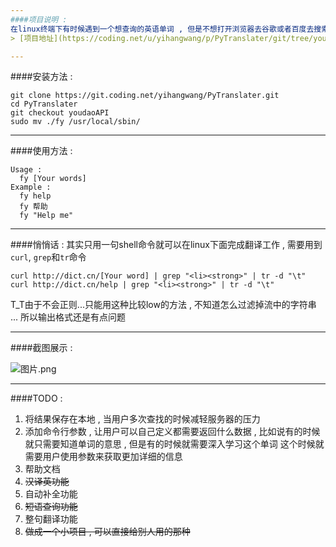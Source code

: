 ```yaml
---
####项目说明 : 
在linux终端下有时候遇到一个想查询的英语单词 , 但是不想打开浏览器去谷歌或者百度去搜索 , 因此就写了这个基于爬虫的单词翻译工具 , 实现原理很简单 , 基本开发已经完成 ,总共有三个分支 , 分别对应 : 爬虫/BaiduAPI/YoudaoAPI , 感觉在有时候读代码变量命名不太懂的时候还是挺有用的 , 毕竟比打开浏览器去访问翻译网站方便多了
> [项目地址](https://coding.net/u/yihangwang/p/PyTranslater/git/tree/youdaoAPI/)

---
```

####安装方法 : 
```
git clone https://git.coding.net/yihangwang/PyTranslater.git
cd PyTranslater
git checkout youdaoAPI
sudo mv ./fy /usr/local/sbin/
```

---
####使用方法 : 
```
Usage : 
  fy [Your words]
Example : 
  fy help
  fy 帮助
  fy "Help me"
```

---
####悄悄话 : 
其实只用一句shell命令就可以在linux下面完成翻译工作 , 需要用到`curl`, `grep`和`tr`命令
```
curl http://dict.cn/[Your word] | grep "<li><strong>" | tr -d "\t"
curl http://dict.cn/help | grep "<li><strong>" | tr -d "\t"
```
T_T由于不会正则...只能用这种比较low的方法 , 不知道怎么过滤掉流中的字符串 ... 所以输出格式还是有点问题

---
####截图展示 : 

![图片.png](http://upload-images.jianshu.io/upload_images/2355077-4cd7a598e8911c32.png?imageMogr2/auto-orient/strip%7CimageView2/2/w/1240)

---
####TODO : 
> 
1. 将结果保存在本地 , 当用户多次查找的时候减轻服务器的压力
2. 添加命令行参数 , 让用户可以自己定义都需要返回什么数据 , 
   比如说有的时候就只需要知道单词的意思 , 但是有的时候就需要深入学习这个单词
   这个时候就需要用户使用参数来获取更加详细的信息
3. 帮助文档
4. ~~汉译英功能~~
5. 自动补全功能
6. ~~短语查询功能~~
7. 整句翻译功能
5. ~~做成一个小项目 , 可以直接给别人用的那种~~